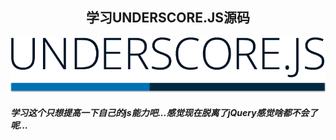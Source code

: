 <h2 align=center>学习UNDERSCORE.JS源码</h2>

![](/assets/underscore.png)

##### 学习这个只想提高一下自己的js能力吧...感觉现在脱离了jQuery感觉啥都不会了呢...





